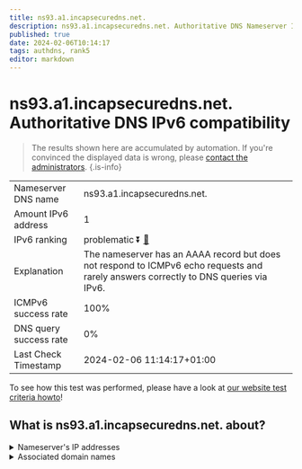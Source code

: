 ```yaml
---
title: ns93.a1.incapsecuredns.net.
description: ns93.a1.incapsecuredns.net. Authoritative DNS Nameserver IPv6 compatibility
published: true
date: 2024-02-06T10:14:17
tags: authdns, rank5
editor: markdown
---
```


# ns93.a1.incapsecuredns.net. Authoritative DNS IPv6 compatibility

> The results shown here are accumulated by automation. If you're convinced the displayed data is wrong, please [contact the administrators](/howto/chat). 
{.is-info}




|   |   |
| - | - |
| Nameserver DNS name | ns93.a1.incapsecuredns.net.
| Amount IPv6 address | 1
| IPv6 ranking | problematic :arrow_double_down: [🔗](/howto/ranking) |
| Explanation | The nameserver has an AAAA record but does not respond to ICMPv6 echo requests and rarely answers correctly to DNS queries via IPv6. |
| ICMPv6 success rate | 100%|
| DNS query success rate | 0% |
| Last Check Timestamp | 2024-02-06 11:14:17+01:00 |

To see how this test was performed, please have a look at [our website test criteria howto](/howto/testcriteria/authdns)!


## What is ns93.a1.incapsecuredns.net. about?




<details>
<summary>Nameserver's IP addresses</summary>

2a02:e980:5::5d

</details>



<details>
<summary>Associated domain names</summary>

www.zurich.de

</details>
